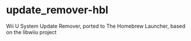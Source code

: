 # update_remover-hbl
Wii U System Update Remover, ported to The Homebrew Launcher, based on the libwiiu project
